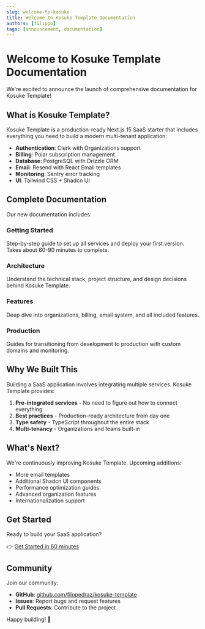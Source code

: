 ```yaml
---
slug: welcome-to-kosuke
title: Welcome to Kosuke Template Documentation
authors: [filippo]
tags: [announcement, documentation]
---
```


# Welcome to Kosuke Template Documentation

We're excited to announce the launch of comprehensive documentation for Kosuke Template!

<!-- truncate -->

## What is Kosuke Template?

Kosuke Template is a production-ready Next.js 15 SaaS starter that includes everything you need to build a modern multi-tenant application:

- **Authentication**: Clerk with Organizations support
- **Billing**: Polar subscription management
- **Database**: PostgreSQL with Drizzle ORM
- **Email**: Resend with React Email templates
- **Monitoring**: Sentry error tracking
- **UI**: Tailwind CSS + Shadcn UI

## Complete Documentation

Our new documentation includes:

### Getting Started

Step-by-step guide to set up all services and deploy your first version. Takes about 60-90 minutes to complete.

### Architecture

Understand the technical stack, project structure, and design decisions behind Kosuke Template.

### Features

Deep dive into organizations, billing, email system, and all included features.

### Production

Guides for transitioning from development to production with custom domains and monitoring.

## Why We Built This

Building a SaaS application involves integrating multiple services. Kosuke Template provides:

1. **Pre-integrated services** - No need to figure out how to connect everything
2. **Best practices** - Production-ready architecture from day one
3. **Type safety** - TypeScript throughout the entire stack
4. **Multi-tenancy** - Organizations and teams built-in

## What's Next?

We're continuously improving Kosuke Template. Upcoming additions:

- More email templates
- Additional Shadcn UI components
- Performance optimization guides
- Advanced organization features
- Internationalization support

## Get Started

Ready to build your SaaS application?

👉 [Get Started in 60 minutes](/docs/getting-started/prerequisites)

## Community

Join our community:

- **GitHub**: [github.com/filopedraz/kosuke-template](https://github.com/filopedraz/kosuke-template)
- **Issues**: Report bugs and request features
- **Pull Requests**: Contribute to the project

Happy building! 🚀
